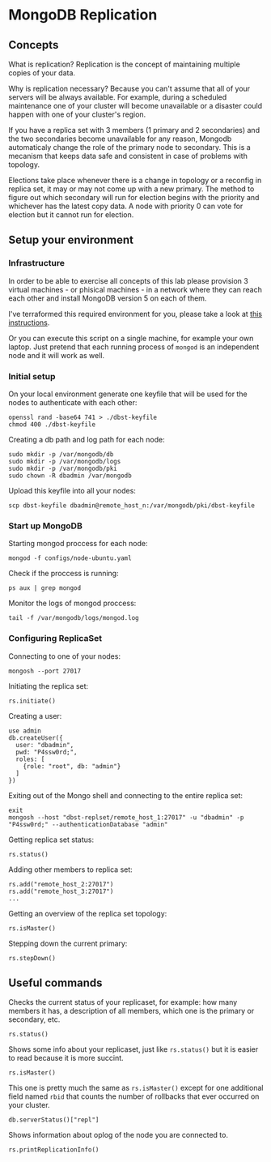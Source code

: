 # MongoDB Replication

## Concepts

What is replication? Replication is the concept of maintaining multiple copies of your data.

Why is replication necessary? Because you can't assume that all of your servers will be always available. For example, during a scheduled maintenance one of your cluster will become unavailable or a disaster could happen with one of your cluster's region.

If you have a replica set with 3 members (1 primary and 2 secondaries) and the two secondaries become unavailable for any reason, Mongodb automaticaly change the role of the primary node to secondary. This is a mecanism that keeps data safe and consistent in case of problems with topology.

Elections take place whenever there is a change in topology or a reconfig in replica set, it may or may not come up with a new primary. The method to figure out which secondary will run for election begins with the priority and whichever has the latest copy data.
A node with priority 0 can vote for election but it cannot run for election.

## Setup your environment

### Infrastructure
In order to be able to exercise all concepts of this lab please provision 3 virtual machines - or phisical machines - in a network where they can reach each other and install MongoDB version 5 on each of them.

I've terraformed this required environment for you, please take a look at [this instructions](./infra/README.md).

Or you can execute this script on a single machine, for example your own laptop. Just pretend that each running process of `mongod` is an independent node and it will work as well.

### Initial setup

On your local environment generate one keyfile that will be used for the nodes to authenticate with each other:

```
openssl rand -base64 741 > ./dbst-keyfile
chmod 400 ./dbst-keyfile
```

Creating a db path and log path for each node:

```
sudo mkdir -p /var/mongodb/db
sudo mkdir -p /var/mongodb/logs
sudo mkdir -p /var/mongodb/pki
sudo chown -R dbadmin /var/mongodb
```

Upload this keyfile into all your nodes:
```
scp dbst-keyfile dbadmin@remote_host_n:/var/mongodb/pki/dbst-keyfile
```

### Start up MongoDB

Starting mongod proccess for each node:

```
mongod -f configs/node-ubuntu.yaml
```

Check if the proccess is running:
```
ps aux | grep mongod
```

Monitor the logs of mongod proccess:
```
tail -f /var/mongodb/logs/mongod.log
```

### Configuring ReplicaSet

Connecting to one of your nodes:
```
mongosh --port 27017
```

Initiating the replica set:
```
rs.initiate()
```

Creating a user:
```
use admin
db.createUser({
  user: "dbadmin",
  pwd: "P4ssw0rd;",
  roles: [
    {role: "root", db: "admin"}
  ]
})
```

Exiting out of the Mongo shell and connecting to the entire replica set:
```
exit
mongosh --host "dbst-replset/remote_host_1:27017" -u "dbadmin" -p "P4ssw0rd;" --authenticationDatabase "admin"
```

Getting replica set status:
```
rs.status()
```

Adding other members to replica set:
```
rs.add("remote_host_2:27017")
rs.add("remote_host_3:27017")
...
```

Getting an overview of the replica set topology:
```
rs.isMaster()
```

Stepping down the current primary:
```
rs.stepDown()
```

## Useful commands

Checks the current status of your replicaset, for example: how many members it has, a description of all members, which one is the primary or secondary, etc.
```
rs.status()
```


Shows some info about your replicaset, just like `rs.status()` but it is easier to read because it is more succint.
```
rs.isMaster()
```

This one is pretty much the same as `rs.isMaster()` except for one additional field named `rbid` that counts the number of rollbacks that ever occurred on your cluster.
```
db.serverStatus()["repl"]
```

Shows information about oplog of the node you are connected to.
```
rs.printReplicationInfo()
```